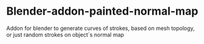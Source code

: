 # Blender-addon-painted-normal-map
Addon for blender to generate curves of strokes, based on mesh topology, or just random strokes on object`s normal map
